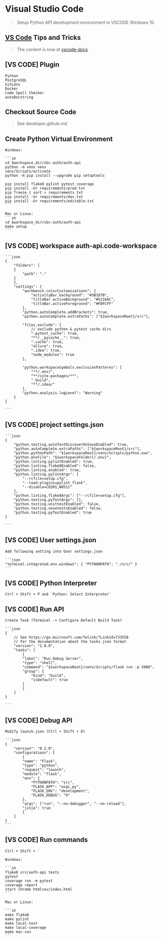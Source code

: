 # Visual Studio Code

> Setup Python API development environment in VSCODE Windows 10.

## [VS Code](https://code.visualstudio.com) Tips and Tricks

> The content is now at [vscode-docs](https://github.com/Microsoft/vscode-docs/blob/master/docs/getstarted/tips-and-tricks.md).

## [VS CODE] Plugin

    Python
    PostgreSQL
    GitLens
    Docker
    Code Spell Checker
    autoDocstring

## Checkout Source Code

> See developer.github.md

## Create Python Virtual Environment

    Windows:

    ```sh
    cd $workspace_dir/sbc-auth/auth-api
    python -m venv venv
    venv/Scripts/activate
    python -m pip install --upgrade pip setuptools

    pip install flake8 pylint pytest coverage
    pip install -Ur requirements/prod.txt
    pip freeze | sort > requirements.txt
    pip install -Ur requirements/dev.txt
    pip install -Ur requirements/editable.txt
    ```

    Mac or Linux:
    ```sh
    cd $workspace_dir/sbc-auth/auth-api
    make setup
    ```

## [VS CODE] workspace auth-api.code-workspace

    ```json
    {
        "folders": [
        {
            "path": "."
        }
        ],
        "settings": {
            "workbench.colorCustomizations": {
                "activityBar.background": "#3B107B",
                "titleBar.activeBackground": "#5216AC",
                "titleBar.activeForeground": "#FDFCFF"
            },
            "python.autoComplete.addBrackets": true,
            "python.autoComplete.extraPaths": ["${workspaceRoot}/src"],

            "files.exclude": {
                // exclude python & pytest cache dirs
                ".pytest_cache": true,
                "**/__pycache__": true,
                ".cache": true,
                "allure": true,
                ".idea": true,
                "node_modules": true
            },

            "python.workspaceSymbols.exclusionPatterns": [
                "**/.env/",
                "**/site-packages/**",
                "_build",
                "**/.idea/"
            ],
            "python.analysis.logLevel": "Warning"
        }
    }

    ```

## [VS CODE] project settings.json

    ```json
    {
        "python.testing.autoTestDiscoverOnSaveEnabled": true,
        "python.autoComplete.extraPaths": ["${workspaceRoot}/src"],
        "python.pythonPath": "${workspaceRoot}/venv/Scripts/python.exe",
        "python.envFile": "${workspaceFolder}/.env}",
        "python.linting.pylintEnabled": true,
        "python.linting.flake8Enabled": false,
        "python.linting.enabled": true,
        "python.linting.pylintArgs": [
            "--rcfile=setup.cfg",
            "--load-plugins=pylint_flask",
            "--disable=C0301,W0511"
        ],
        "python.linting.flake8Args": ["--rcfile=setup.cfg"],
        "python.testing.pyTestArgs": [],
        "python.testing.unittestEnabled": false,
        "python.testing.nosetestsEnabled": false,
        "python.testing.pyTestEnabled": true
    }

    ```

## [VS CODE] User settings.json

    Add following setting into User settings.json

    ```json
    "terminal.integrated.env.windows": { "PYTHONPATH": "./src/" }
    ```

## [VS CODE] Python Interpreter

    Ctrl + Shift + P and `Python: Select Interpreter`

## [VS CODE] Run API

    Create Task (Terminal -> Configure Default Build Task)

    ```json
    {
        // See https://go.microsoft.com/fwlink/?LinkId=733558
        // for the documentation about the tasks.json format
        "version": "2.0.0",
        "tasks": [
            {
            "label": "Run Debug Server",
            "type": "shell",
            "command": "${workspaceRoot}/venv/Scripts/flask run -p 5000",
            "group": {
                "kind": "build",
                "isDefault": true
            }
            }
        ]
    }

    ```

## [VS CODE] Debug API

    Modify launch.json (Ctrl + Shift + D)

    ```json
    {
        "version": "0.2.0",
        "configurations": [
            {
            "name": "Flask",
            "type": "python",
            "request": "launch",
            "module": "flask",
            "env": {
                "PYTHONPATH": "src",
                "FLASK_APP": "wsgi.py",
                "FLASK_ENV": "development",
                "FLASK_DEBUG": "0"
            },
            "args": ["run", "--no-debugger", "--no-reload"],
            "jinja": true
            }
        ]
    }
    ```

## [VS CODE] Run commands

    Ctrl + Shift + `

    Windows:

    ```sh
    flake8 src/auth-api tests
    pytest
    coverage run -m pytest
    coverage report
    start chrome htmlcov/index.html
    ```

    Mac or Linux:

    ```sh
    make flake8
    make pylint
    make local-test
    make local-coverage
    make mac-cov
    ```
